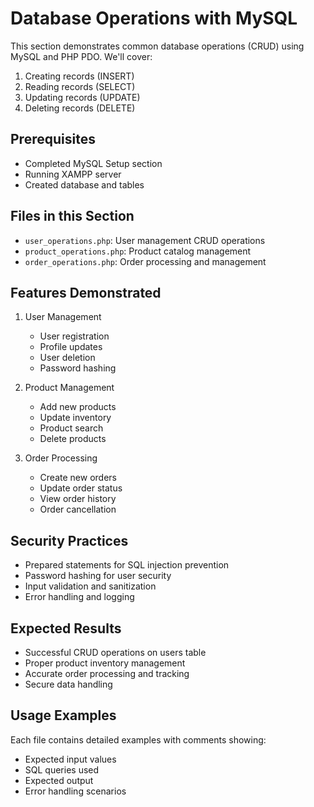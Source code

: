 # Database Operations with MySQL

This section demonstrates common database operations (CRUD) using MySQL and PHP PDO. We'll cover:

1. Creating records (INSERT)
2. Reading records (SELECT)
3. Updating records (UPDATE)
4. Deleting records (DELETE)

## Prerequisites

- Completed MySQL Setup section
- Running XAMPP server
- Created database and tables

## Files in this Section

- `user_operations.php`: User management CRUD operations
- `product_operations.php`: Product catalog management
- `order_operations.php`: Order processing and management

## Features Demonstrated

1. User Management
   - User registration
   - Profile updates
   - User deletion
   - Password hashing

2. Product Management
   - Add new products
   - Update inventory
   - Product search
   - Delete products

3. Order Processing
   - Create new orders
   - Update order status
   - View order history
   - Order cancellation

## Security Practices

- Prepared statements for SQL injection prevention
- Password hashing for user security
- Input validation and sanitization
- Error handling and logging

## Expected Results

- Successful CRUD operations on users table
- Proper product inventory management
- Accurate order processing and tracking
- Secure data handling

## Usage Examples

Each file contains detailed examples with comments showing:
- Expected input values
- SQL queries used
- Expected output
- Error handling scenarios